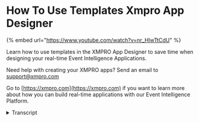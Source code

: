# How To Use Templates Xmpro App Designer

{% embed url="https://www.youtube.com/watch?v=nr_HIwTtCdU" %}

Learn how to use templates in the XMPRO App Designer to save time when designing your real-time Event Intelligence Applications.&#x20;

Need help with creating your XMPRO apps? Send an email to support@xmpro.com

Go to [https://xmpro.com](https://xmpro.com) if you want to learn more about how you can build real-time applications with our Event Intelligence Platform.

<details>

<summary>Transcript</summary>

welcome to another training video from

Exim Pro today we will be looking at how

to use templates and app designers so

let's say you are an app designer and

you want to create a new app you would

go to the plus button and you'll be

presented by a few options one of course

is blank app which is explained in how

to create an app video but let's say you

don't want to start from scratch you you

want something be both something to

reuse um that's where the templates come

in you can reuse the work that other

people have done and get a bit of head

start so as you can see there are a

couple of templates here available to me

now if I want I can filter them by the

way with the categories that they may

belong to let's say I want to use asset

even for template to create a new app so

I click on that it'll give me some more

details around that template for example

its description what pages it has who

created it

when it was created in which categories

it belongs to of course it also gives me

the image as well I can select that and

then continue to create my app as usual

for example I can call it as an even

board

give it a bit of description I'll keep

it brief too to save time for now and

then just choose a category I want it to

be added to I also have options to

choose different themes but once all of

that is done I have chosen this template

I can flick sides left will then create

the app but as you can see it did not

give me a blank app it gave me an app

with existing pages in it and those

pages are also pre-configured as for the

template thank you so much

</details>
